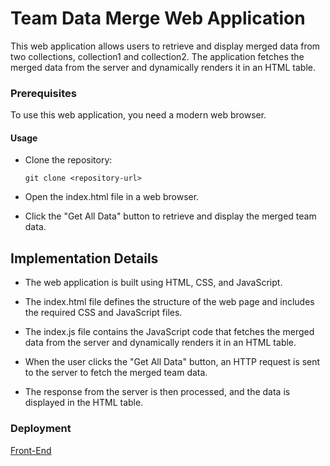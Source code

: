 # Team Data Merge Web Application

This web application allows users to retrieve and display merged data from two collections, collection1 and collection2. The application fetches the merged data from the server and dynamically renders it in an HTML table.

### Prerequisites
To use this web application, you need a modern web browser.

#### Usage
* Clone the repository:

      git clone <repository-url>

* Open the index.html file in a web browser.

* Click the "Get All Data" button to retrieve and display the merged team data.

## Implementation Details
* The web application is built using HTML, CSS, and JavaScript.

* The index.html file defines the structure of the web page and includes the required CSS and JavaScript files.

* The index.js file contains the JavaScript code that fetches the merged data from the server and dynamically renders it in an HTML table.

* When the user clicks the "Get All Data" button, an HTTP request is sent to the server to fetch the merged team data.

* The response from the server is then processed, and the data is displayed in the HTML table.


### Deployment

[Front-End](https://gleeful-donut-747a48.netlify.app/)